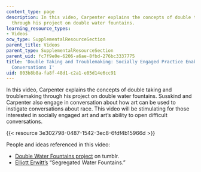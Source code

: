 ```yaml
---
content_type: page
description: In this video, Carpenter explains the concepts of double taking and troublemaking
  through his project on double water fountains.
learning_resource_types:
- Videos
ocw_type: SupplementalResourceSection
parent_title: Videos
parent_type: SupplementalResourceSection
parent_uid: fc7f9e0e-6206-a6ae-8fbd-276bc3337775
title: 'Double Taking and Troublemaking: Socially Engaged Practice Enabling Difficult
  Conversations I'
uid: 803b8b8a-fa8f-48d1-c2a1-e85d14e6cc91
---
```


In this video, Carpenter explains the concepts of double taking and troublemaking through his project on double water fountains. Susskind and Carpenter also engage in conversation about how art can be used to instigate conversations about race. This video will be stimulating for those interested in socially engaged art and art’s ability to open difficult conversations.

{{< resource 3e302798-0487-1542-3ec8-6fdf4b15966d >}} 

People and ideas referenced in this video:

*   [Double Water Fountains project](http://bscarpenterii.tumblr.com/) on tumblr.
*   [Elliott Erwitt’s](https://en.wikipedia.org/wiki/Elliott_Erwitt) “Segregated Water Fountains.”